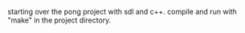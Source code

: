 starting over the pong project with sdl and c++. 
compile and run with "make" in the project directory.
